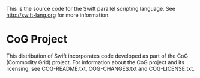 This is the source code for the Swift parallel scripting language.
See http://swift-lang.org for more information.


CoG Project
===========
This distribution of Swift incorporates code developed as part of the
CoG (Commodity Grid) project.  For information about the CoG project
and its licensing, see COG-README.txt, COG-CHANGES.txt and COG-LICENSE.txt.
